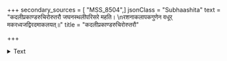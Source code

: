 +++
secondary_sources = [ "MSS_8504",]
jsonClass = "Subhaashita"
text = "कदलीप्रकाण्डरुचिरोरुतरौ जघनस्थलीपरिसरे महति।  \nरशनाकलापकगुणेन वधूर् मकरध्वजद्विरदमाकलयत्॥"
title = "कदलीप्रकाण्डरुचिरोरुतरौ"

+++

<details><summary>Text</summary>

कदलीप्रकाण्डरुचिरोरुतरौ जघनस्थलीपरिसरे महति।  
रशनाकलापकगुणेन वधूर् मकरध्वजद्विरदमाकलयत्॥
</details>
